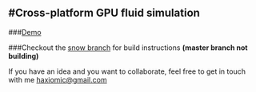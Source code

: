#Cross-platform GPU fluid simulation
----

###[Demo](http://haxiomic.github.io/GPU-Fluid-Experiments/html5/)

###Checkout the [snow branch](https://github.com/haxiomic/GPU-Fluid-Experiments/tree/snow) for build instructions
**(master branch not building)**

If you have an idea and you want to collaborate, feel free to get in touch with me [haxiomic@gmail.com](mailto:haxiomic@gmail.com)
